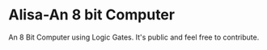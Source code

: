 # Alisa-An 8 bit Computer
An 8 Bit Computer using Logic Gates. 
It's public and feel free to contribute.
